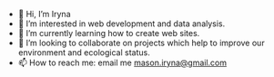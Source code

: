 - 👋 Hi, I’m Iryna
- 👀 I’m interested in web development and data analysis.
- 🌱 I’m currently learning how to create web sites.
- 💞️ I’m looking to collaborate on projects which help to improve our environment and ecological status.
- 📫 How to reach me: email me mason.iryna@gmail.com

<!---
Iryna555/Iryna555 is a ✨ special ✨ repository because its `README.md` (this file) appears on your GitHub profile.
You can click the Preview link to take a look at your changes.
--->
